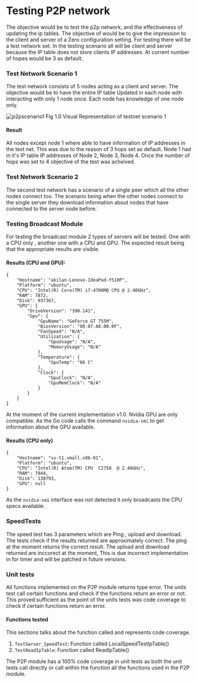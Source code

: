 # Testing P2P network

The objective would be to test the p2p network, and the effectiveness of updating
the ip tables. The objective of would be to give the impression to the client and 
server of a Zero configuration setting. For testing there will be a 
test network set. In the testing scenario all will be client and 
server because the IP table does not store clients IP addresses. At current 
number of hopes would be 3 as default. 

### Test Network Scenario 1
The test network consists of 5 nodes acting as a client and server.
The objective would be to have the entire IP table Updated in each node 
with interacting with only 1 node once. Each node has knowledge of 
one node only. 

![p2pscenario1](https://user-images.githubusercontent.com/31743758/115069627-e4aa8c80-9f04-11eb-8402-706a3407f0e8.png)
Fig 1.0 Visual Representation of testnet scenario 1

#### Result 
All nodes except node 1 where able to have information of IP addresses in the test net. This was due to the reason of 3 hops 
set as default. Node 1 had in it's IP table IP addresses of Node 2, Node 3, Node 4. Once the number of hops was set to 4 objective 
of the test was acheived. 


### Test Network Scenario 2
The second test network has a scenario of a single peer which all the
other nodes connect too. The scenario being when the other nodes 
connect to the single server they download information about nodes
that have connected to the server node before. 

### Testing Broadcast Module 
For testing the broadcast module 2 types of servers will be 
tested. One with a CPU only , another one with a CPU and GPU.
The expected result being that the appropriate results are 
visible. 

#### Results (CPU and GPU):
```
{
	"Hostname": "akilan-Lenovo-IdeaPad-Y510P",
	"Platform": "ubuntu",
	"CPU": "Intel(R) Core(TM) i7-4700MQ CPU @ 2.40GHz",
	"RAM": 7872,
	"Disk": 937367,
	"GPU": {
		"DriveVersion": "390.141",
		"Gpu": {
			"GpuName": "GeForce GT 755M",
			"BiosVersion": "80.07.A8.00.0F",
			"FanSpeed": "N/A",
			"Utilization": {
				"GpuUsage": "N/A",
				"MemoryUsage": "N/A"
			},
			"Temperature": {
				"GpuTemp": "66 C"
			},
			"Clock": {
				"GpuClock": "N/A",
				"GpuMemClock": "N/A"
			}
		}
	}
} 
```
At the moment of the current implementation v1.0. Nvidia GPU 
are only compatible. As the Go code calls the command ``nvidia-smi``
to get information about the GPU available. 

#### Results (CPU only)
```
{
	"Hostname": "sv-t1.small.x86-01",
	"Platform": "ubuntu",
	"CPU": "Intel(R) Atom(TM) CPU  C2750  @ 2.40GHz",
	"RAM": 7944,
	"Disk": 138793,
	"GPU": null
} 
```
As the ``nvidia-smi`` interface was not detected it only broadcasts
the CPU specs available.

### SpeedTests 
The speed test has 3 parameters which are Ping , upload and download. The tests check if 
the results returned are approximately correct. The ping at the moment returns the correct 
result. The upload and download returned are inccorect at the moment, This is due incorrect 
implementation in for timer and will be patched in future versions. 

### Unit tests 
All functions implemented on the P2P module returns type error. 
The units test call certain functions and check if the functions 
return an error or not. This proved sufficient as the point of 
the units tests was code coverage to check if certain functions 
return an error. 

#### Functions tested 
This sections talks about the function called and represents 
code coverage. 

1. ``TestServer_SpeedTest``: Function called LocalSpeedTestIpTable()
2. ``TestReadIpTable``: Function called ReadIpTable()

The P2P module has a 100% code coverage in unit tests as both the unit 
tests call directly or call within the function all the functions used 
in the P2P module. 


